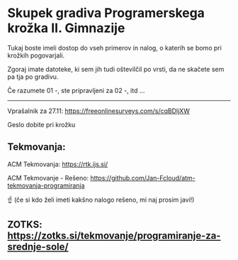 # Skupek gradiva Programerskega krožka II. Gimnazije
Tukaj boste imeli dostop do vseh primerov in nalog, o katerih se bomo pri krožkih pogovarjali.

Zgoraj imate datoteke, ki sem jih tudi oštevilčil po vrsti, da ne skačete sem pa tja po gradivu.

Če razumete 01 -, ste pripravljeni za 02 -, itd ...

---
Vprašalnik za 27.11:
https://freeonlinesurveys.com/s/cqBDljXW

Geslo dobite pri krožku


## Tekmovanja:

ACM Tekmovanja:
https://rtk.ijs.si/

ACM Tekmovanje - Rešeno:
https://github.com/Jan-Fcloud/atm-tekmovanja-programiranja

☝️ (če si kdo želi imeti kakšno nalogo rešeno, mi naj prosim javi!)

ZOTKS:
https://zotks.si/tekmovanje/programiranje-za-srednje-sole/
---
